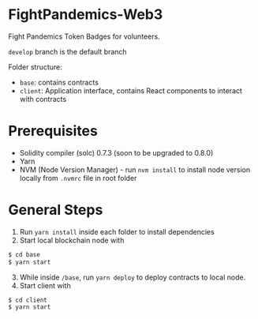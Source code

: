 # FightPandemics-Web3

Fight Pandemics Token Badges for volunteers.

`develop` branch is the default branch

Folder structure:
- `base`: contains contracts
- `client`: Application interface, contains React components to interact with contracts

# Prerequisites
- Solidity compiler (solc) 0.7.3 (soon to be upgraded to 0.8.0)
- Yarn
- NVM (Node Version Manager) - run `nvm install` to install node version locally from `.nvmrc` file in root folder

# General Steps
1. Run `yarn install` inside each folder to install dependencies
2. Start local blockchain node with
```bash
$ cd base
$ yarn start
```
3. While inside `/base`, run `yarn deploy` to deploy contracts to local node.
4. Start client with
```bash
$ cd client
$ yarn start
```
